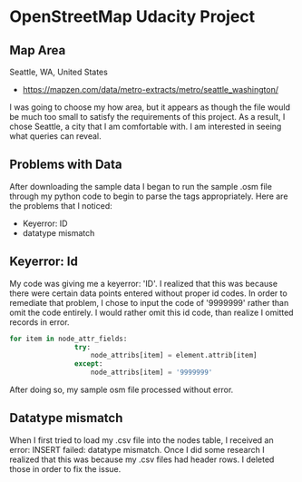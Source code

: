 # OpenStreetMap Udacity Project

## Map Area

Seattle, WA, United States

* https://mapzen.com/data/metro-extracts/metro/seattle_washington/


I was going to choose my how area, but it appears as though the file would be much too small to satisfy the requirements of this project. As a result, I chose Seattle, a city that I am comfortable with.  I am interested in seeing what queries can reveal.

## Problems with Data

After downloading the sample data I began to run the sample .osm file through my python code to begin to parse the tags appropriately. Here are the problems that I noticed:

* Keyerror: ID 
* datatype mismatch
 
## Keyerror: Id 
My code was giving me a keyerror: 'ID'.  I realized that this was because there were certain data points entered without proper id codes.  In order to remediate that problem, I chose to input the code of '9999999' rather than omit the code entirely.  I would rather omit this id code, than realize I omitted records in error. 

```Python
for item in node_attr_fields:
                try:
                    node_attribs[item] = element.attrib[item]
                except:
                    node_attribs[item] = '9999999'
```

After doing so, my sample osm file processed without error.

## Datatype mismatch
When I first tried to load my .csv file into the nodes table, I received an error: INSERT failed: datatype mismatch. Once I did some research I realized that this was because my .csv files had header rows.  I deleted those in order to fix the issue.
